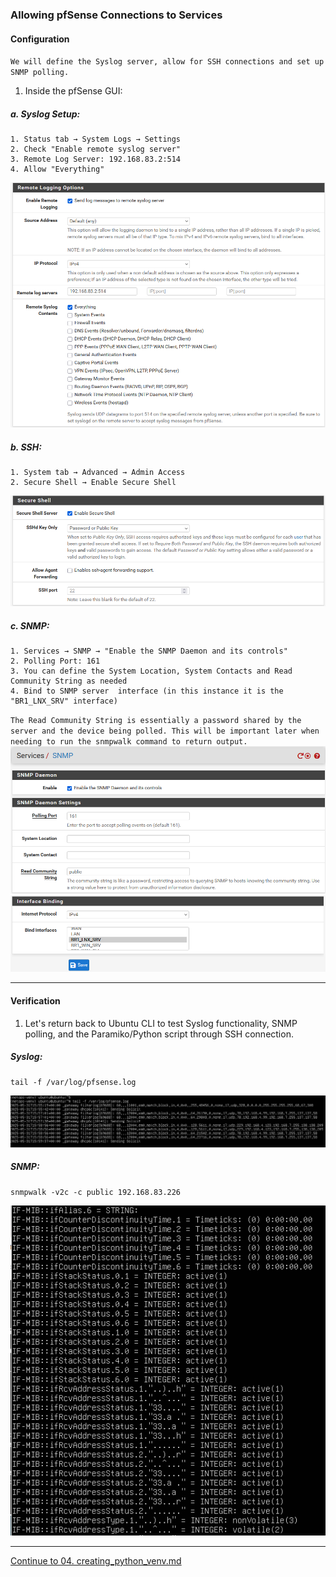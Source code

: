 ### Allowing pfSense Connections to Services
#### Configuration
`We will define the Syslog server, allow for SSH connections and set up SNMP polling.`
1. Inside the pfSense GUI:  

##### a. Syslog Setup:
```
1. Status tab → System Logs → Settings
2. Check "Enable remote syslog server"
3. Remote Log Server: 192.168.83.2:514
4. Allow "Everything"
```
![syslog gui 1](https://github.com/nickbruggen90/LabsVol8021Q/blob/main/Project%201.0%3A%20pfSense%20%2B%20NetOps%20Foundation/*Images/Screenshot%202025-07-21%20194030.png)

##### b. SSH:
```
1. System tab → Advanced → Admin Access
2. Secure Shell → Enable Secure Shell
```
![ssh gui 1](https://github.com/nickbruggen90/LabsVol8021Q/blob/main/Project%201.0%3A%20pfSense%20%2B%20NetOps%20Foundation/*Images/Screenshot%202025-07-21%20194055.png)

##### c. SNMP:
```
1. Services → SNMP → "Enable the SNMP Daemon and its controls"
2. Polling Port: 161
3. You can define the System Location, System Contacts and Read Community String as needed
4. Bind to SNMP server  interface (in this instance it is the "BR1_LNX_SRV" interface)
```
`The Read Community String is essentially a password shared by the server and the device being polled. This will be important later when needing to run the snmpwalk command to return output.`  
![snmp gui 1](https://github.com/nickbruggen90/LabsVol8021Q/blob/main/Project%201.0%3A%20pfSense%20%2B%20NetOps%20Foundation/*Images/Screenshot%202025-07-21%20194113.png)
![snmp gui 2](https://github.com/nickbruggen90/LabsVol8021Q/blob/main/Project%201.0%3A%20pfSense%20%2B%20NetOps%20Foundation/*Images/Screenshot%202025-07-21%20194125.png)

---
#### Verification
1. Let's return back to Ubuntu CLI to test Syslog functionality, SNMP polling, and the Paramiko/Python script through SSH connection.

##### Syslog:
```
tail -f /var/log/pfsense.log
```
![syslog output 1](https://github.com/nickbruggen90/LabsVol8021Q/blob/main/Project%201%3A%20NetOps%20Monitoring/Images/Screenshot%202025-05-31%20090011.png)

##### SNMP:
```
snmpwalk -v2c -c public 192.168.83.226
```
![mibs output 1](https://github.com/nickbruggen90/LabsVol8021Q/blob/main/Project%201%3A%20NetOps%20Monitoring/Images/Screenshot%202025-05-29%20185400.png)  

---

[Continue to 04. creating_python_venv.md](https://github.com/nickbruggen90/LabsVol8021Q/blob/main/Project%201.0%3A%20pfSense%20%2B%20NetOps%20Foundation/04.%20creating_python_venv.md)

